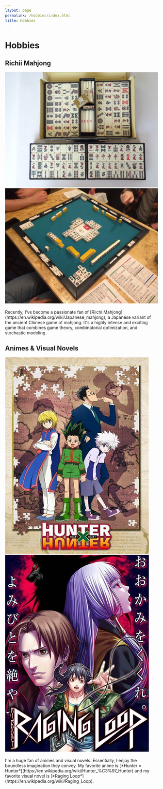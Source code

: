 ```yaml
---
layout: page
permalink: /hobbies/index.html
title: Hobbies
---
```


# Hobbies

## Richii Mahjong

<div class="third">
<img src="/images/richiimahjong.jpg">
<img src="/images/richiimahjong2.jpg">
</div>
<br> Recently, I've become a passionate fan of [Riichi Mahjong](https://en.wikipedia.org/wiki/Japanese_mahjong), a Japanese variant of the ancient Chinese game of mahjong. It's a highly intense and exciting game that combines game theory, combinatorial optimization, and stochastic modeling.

## Animes & Visual Novels

<div class="third">
<img src="/images/hunterxhunter.jpg">
<img src="/images/ragingloop.jpg">
</div>
<br> I'm a huge fan of animes and visual novels. Essentially, I enjoy the boundless imagination they convey. My favorite anime is [*Hunter × Hunter*](https://en.wikipedia.org/wiki/Hunter_%C3%97_Hunter) and my favorite visual novel is [*Raging Loop*](https://en.wikipedia.org/wiki/Raging_Loop).




<!-- Calendly inline widget begin -->

<!-- <div class="calendly-inline-widget" data-url="https://calendly.com/lancecai/meet-with-lance" style="min-width:320px;height:630px;"></div>
<script type="text/javascript" src="https://assets.calendly.com/assets/external/widget.js" async></script> -->

<!-- Calendly inline widget end -->

